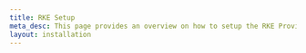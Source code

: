 ```yaml
---
title: RKE Setup
meta_desc: This page provides an overview on how to setup the RKE Provider for Pulumi.
layout: installation
---
```

